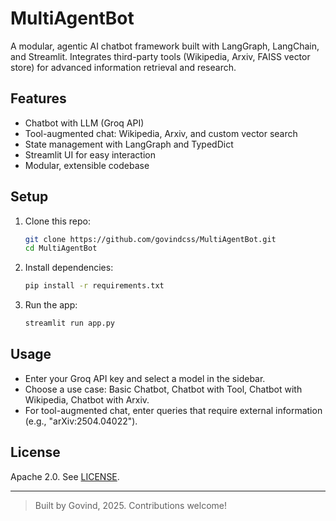 # MultiAgentBot

A modular, agentic AI chatbot framework built with LangGraph, LangChain, and Streamlit. Integrates third-party tools (Wikipedia, Arxiv, FAISS vector store) for advanced information retrieval and research.

## Features
- Chatbot with LLM (Groq API)
- Tool-augmented chat: Wikipedia, Arxiv, and custom vector search
- State management with LangGraph and TypedDict
- Streamlit UI for easy interaction
- Modular, extensible codebase

## Setup
1. Clone this repo:
   ```sh
   git clone https://github.com/govindcss/MultiAgentBot.git
   cd MultiAgentBot
   ```
2. Install dependencies:
   ```sh
   pip install -r requirements.txt
   ```
3. Run the app:
   ```sh
   streamlit run app.py
   ```

## Usage
- Enter your Groq API key and select a model in the sidebar.
- Choose a use case: Basic Chatbot, Chatbot with Tool, Chatbot with Wikipedia, Chatbot with Arxiv.
- For tool-augmented chat, enter queries that require external information (e.g., "arXiv:2504.04022").

## License
Apache 2.0. See [LICENSE](LICENSE).

---

> Built by Govind, 2025. Contributions welcome!

